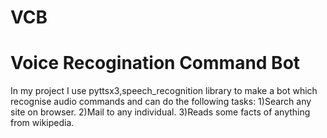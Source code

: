 # VCB
# Voice Recogination Command Bot
  In my project I use pyttsx3,speech_recognition library to make a bot which recognise audio commands and can do the following tasks:
  1)Search any site on browser.
  2)Mail to any individual.
  3)Reads some facts of anything from wikipedia.
